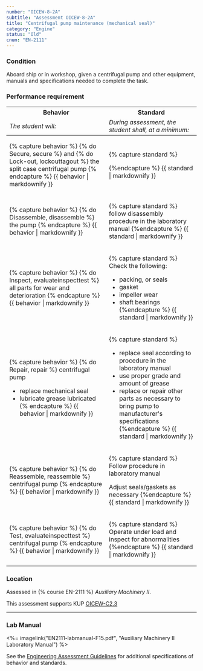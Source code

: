 ```yaml
---
number: "OICEW-8-2A"
subtitle: "Assessment OICEW-8-2A"
title: "Centrifugal pump maintenance (mechanical seal)"
category: "Engine"
status: "Old"
cnum: "EN-2111"
---
```

### Condition

Aboard ship or in workshop, given a centrifugal pump and other equipment, manuals and specifications needed to complete the task.

### Performance requirement 

<table width='100%' class='Guidelines'>
 <thead>
 <tr>
     <th class='thirty'>Behavior</th>
     <th class='seventy'>Standard</th>
 </tr>
 <tr>
     <td><em>The student will:</em></td>
     <td><em>During assessment, the student shall, at a minimum:</em></td>
 </tr>
 </thead>
 <tbody>
 

<tr><td>

{% capture behavior %}
{% do Secure, secure %} and {% do Lock-out, lockouttagout %} the split case centrifugal pump
{% endcapture %}
{{ behavior | markdownify }}

</td><td>

{% capture standard %}

{%endcapture %}
{{ standard | markdownify }}

</td></tr>



<tr><td>

{% capture behavior %}
{% do Disassemble, disassemble %} the pump
{% endcapture %}
{{ behavior | markdownify }}

</td><td>

{% capture standard %}
follow disassembly procedure in the laboratory manual
{%endcapture %}
{{ standard | markdownify }}

</td></tr>



<tr><td>

{% capture behavior %}
{% do Inspect, evaluateinspecttest %} all parts for wear and deterioration
{% endcapture %}
{{ behavior | markdownify }}

</td><td>

{% capture standard %}
Check the following:

  * packing, or seals
  * gasket
  * impeller wear
  * shaft bearings
{%endcapture %}
{{ standard | markdownify }}

</td></tr>



<tr><td>

{% capture behavior %}
{% do Repair, repair %} centrifugal pump

* replace mechanical seal 
* lubricate grease lubricated
{% endcapture %}
{{ behavior | markdownify }}

</td><td>

{% capture standard %}
* replace seal according to procedure in the laboratory manual
* use proper grade and amount of grease 
* replace or repair other parts as necessary to bring pump to manufacturer's specifications
{%endcapture %}
{{ standard | markdownify }}

</td></tr>



<tr><td>

{% capture behavior %}
{% do Reassemble, reassemble %} centrifugal pump
{% endcapture %}
{{ behavior | markdownify }}

</td><td>

{% capture standard %}
Follow procedure in laboratory manual

Adjust seals/gaskets as necessary
{%endcapture %}
{{ standard | markdownify }}

</td></tr>



<tr><td>

{% capture behavior %}
{% do Test, evaluateinspecttest %} centrifugal pump
{% endcapture %}
{{ behavior | markdownify }}

</td><td>

{% capture standard %}
Operate under load and inspect for abnormalities
{%endcapture %}
{{ standard | markdownify }}

</td></tr>



 </tbody>
 </table>

### Location

Assessed in  {% course  EN-2111 %}  *Auxiliary Machinery II*.

This assessment supports KUP [OICEW-C2.3]({{site.baseurl}}/tables/31.html#OICEW-C2.3)

***

### Lab Manual

<%= imagelink("EN2111-labmanual-F15.pdf", "Auxiliary Machinery II Laboratory Manual") %>

See the [Engineering Assessment Guidelines](guidelines) for additional specifications of behavior and standards.